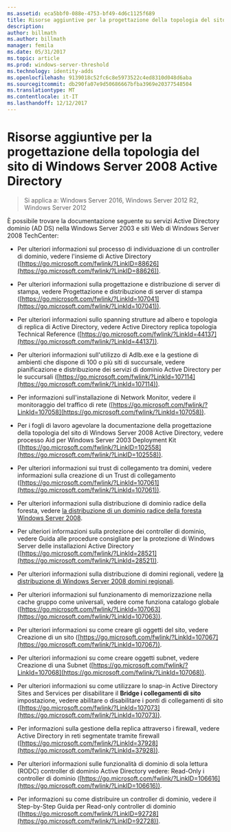```yaml
---
ms.assetid: eca5bbf0-088e-4753-bf49-4d6c1125f689
title: Risorse aggiuntive per la progettazione della topologia del sito di Windows Server 2008 Active Directory
description: 
author: billmath
ms.author: billmath
manager: femila
ms.date: 05/31/2017
ms.topic: article
ms.prod: windows-server-threshold
ms.technology: identity-adds
ms.openlocfilehash: 9139018c52fc6c8e5973522c4ed8310d048d6aba
ms.sourcegitcommit: db290fa07e9d50686667bfba3969e20377548504
ms.translationtype: MT
ms.contentlocale: it-IT
ms.lasthandoff: 12/12/2017
---
```

# <a name="finding-additional-resources-for-windows-server-2008-active-directory-site-topology-design"></a>Risorse aggiuntive per la progettazione della topologia del sito di Windows Server 2008 Active Directory

>Si applica a: Windows Server 2016, Windows Server 2012 R2, Windows Server 2012

È possibile trovare la documentazione seguente su servizi Active Directory dominio (AD DS) nella Windows Server 2003 e siti Web di Windows Server 2008 TechCenter:  
  
-   Per ulteriori informazioni sul processo di individuazione di un controller di dominio, vedere l'insieme di Active Directory ([https://go.microsoft.com/fwlink/?LinkID=88626](https://go.microsoft.com/fwlink/?LinkID=88626)).  
  
-   Per ulteriori informazioni sulla progettazione e distribuzione di server di stampa, vedere Progettazione e distribuzione di server di stampa ([https://go.microsoft.com/fwlink/?LinkId=107041](https://go.microsoft.com/fwlink/?LinkId=107041)).  
  
-   Per ulteriori informazioni sullo spanning strutture ad albero e topologia di replica di Active Directory, vedere Active Directory replica topologia Technical Reference ([https://go.microsoft.com/fwlink/?LinkId=44137](https://go.microsoft.com/fwlink/?LinkId=44137)).  
  
-   Per ulteriori informazioni sull'utilizzo di Adlb.exe e la gestione di ambienti che dispone di 100 o più siti di succursale, vedere pianificazione e distribuzione dei servizi di dominio Active Directory per le succursali ([https://go.microsoft.com/fwlink/?LinkId=107114](https://go.microsoft.com/fwlink/?LinkId=107114)).  
  
-   Per informazioni sull'installazione di Network Monitor, vedere il monitoraggio del traffico di rete ([https://go.microsoft.com/fwlink/?LinkId=107058](https://go.microsoft.com/fwlink/?LinkId=107058)).  
  
-   Per i fogli di lavoro agevolare la documentazione della progettazione della topologia del sito di Windows Server 2008 Active Directory, vedere processo Aid per Windows Server 2003 Deployment Kit ([https://go.microsoft.com/fwlink/?LinkID=102558](https://go.microsoft.com/fwlink/?LinkID=102558)).  
  
-   Per ulteriori informazioni sui trust di collegamento tra domini, vedere informazioni sulla creazione di un Trust di collegamento ([https://go.microsoft.com/fwlink/?LinkId=107061](https://go.microsoft.com/fwlink/?LinkId=107061)).  
  
-   Per ulteriori informazioni sulla distribuzione di dominio radice della foresta, vedere [la distribuzione di un dominio radice della foresta Windows Server 2008](https://technet.microsoft.com/library/cc731174.aspx).  
  
-   Per ulteriori informazioni sulla protezione dei controller di dominio, vedere Guida alle procedure consigliate per la protezione di Windows Server delle installazioni Active Directory ([https://go.microsoft.com/fwlink/?LinkId=28521](https://go.microsoft.com/fwlink/?LinkId=28521)).  
  
-   Per ulteriori informazioni sulla distribuzione di domini regionali, vedere [la distribuzione di Windows Server 2008 domini regionali](https://technet.microsoft.com/library/cc755118.aspx).  
  
-   Per ulteriori informazioni sul funzionamento di memorizzazione nella cache gruppo come universali, vedere come funziona catalogo globale ([https://go.microsoft.com/fwlink/?LinkId=107063](https://go.microsoft.com/fwlink/?LinkId=107063)).  
  
-   Per ulteriori informazioni su come creare gli oggetti del sito, vedere Creazione di un sito ([https://go.microsoft.com/fwlink/?LinkId=107067](https://go.microsoft.com/fwlink/?LinkId=107067)).  
  
-   Per ulteriori informazioni su come creare oggetti subnet, vedere Creazione di una Subnet ([https://go.microsoft.com/fwlink/?LinkId=107068](https://go.microsoft.com/fwlink/?LinkId=107068)).  
  
-   Per ulteriori informazioni su come utilizzare lo snap-in Active Directory Sites and Services per disabilitare il **Bridge i collegamenti di sito** impostazione, vedere abilitare o disabilitare i ponti di collegamenti di sito ([https://go.microsoft.com/fwlink/?LinkId=107073](https://go.microsoft.com/fwlink/?LinkId=107073)).  
  
-   Per informazioni sulla gestione della replica attraverso i firewall, vedere Active Directory in reti segmentate tramite firewall ([https://go.microsoft.com/fwlink/?LinkId=37928](https://go.microsoft.com/fwlink/?LinkId=37928)).  
  
-   Per ulteriori informazioni sulle funzionalità di dominio di sola lettura (RODC) controller di dominio Active Directory vedere: Read-Only i controller di dominio ([https://go.microsoft.com/fwlink/?LinkID=106616](https://go.microsoft.com/fwlink/?LinkID=106616)).  
  
-   Per informazioni su come distribuire un controller di dominio, vedere il Step-by-Step Guida per Read-only controller di dominio ([https://go.microsoft.com/fwlink/?LinkID=92728](https://go.microsoft.com/fwlink/?LinkID=92728)).  
  


